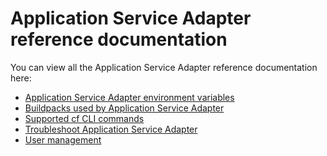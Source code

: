 # Application Service Adapter reference documentation

You can view all the Application Service Adapter
reference documentation here:

* [Application Service Adapter environment variables](environment-variables.md)
* [Buildpacks used by Application Service Adapter](buildpack-differences.md)
* [Supported cf CLI commands](supported-cf-cli-commands.md)
* [Troubleshoot Application Service Adapter](troubleshooting.md)
* [User management](user-management.md)
